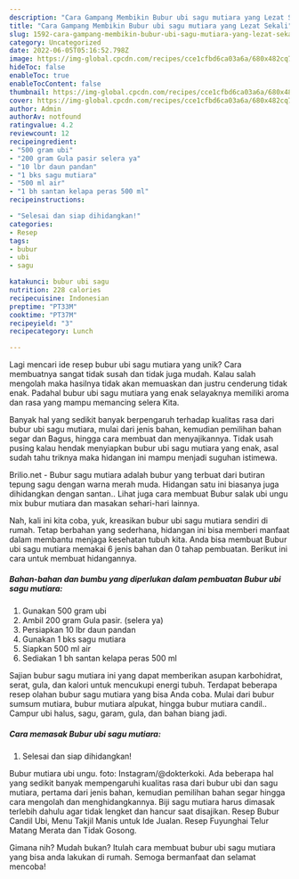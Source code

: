 ```yaml
---
description: "Cara Gampang Membikin Bubur ubi sagu mutiara yang Lezat Sekali"
title: "Cara Gampang Membikin Bubur ubi sagu mutiara yang Lezat Sekali"
slug: 1592-cara-gampang-membikin-bubur-ubi-sagu-mutiara-yang-lezat-sekali
category: Uncategorized
date: 2022-06-05T05:16:52.798Z
image: https://img-global.cpcdn.com/recipes/cce1cfbd6ca03a6a/680x482cq70/bubur-ubi-sagu-mutiara-foto-resep-utama.jpg
hideToc: false
enableToc: true
enableTocContent: false
thumbnail: https://img-global.cpcdn.com/recipes/cce1cfbd6ca03a6a/680x482cq70/bubur-ubi-sagu-mutiara-foto-resep-utama.jpg
cover: https://img-global.cpcdn.com/recipes/cce1cfbd6ca03a6a/680x482cq70/bubur-ubi-sagu-mutiara-foto-resep-utama.jpg
author: Admin
authorAv: notfound
ratingvalue: 4.2
reviewcount: 12
recipeingredient:
- "500 gram ubi"
- "200 gram Gula pasir selera ya"
- "10 lbr daun pandan"
- "1 bks sagu mutiara"
- "500 ml air"
- "1 bh santan kelapa peras 500 ml"
recipeinstructions:

- "Selesai dan siap dihidangkan!"
categories:
- Resep
tags:
- bubur
- ubi
- sagu

katakunci: bubur ubi sagu 
nutrition: 228 calories
recipecuisine: Indonesian
preptime: "PT33M"
cooktime: "PT37M"
recipeyield: "3"
recipecategory: Lunch

---
```





Lagi mencari ide resep bubur ubi sagu mutiara yang unik? Cara membuatnya sangat tidak susah dan tidak juga mudah. Kalau salah mengolah maka hasilnya tidak akan memuaskan dan justru cenderung tidak enak. Padahal bubur ubi sagu mutiara yang enak selayaknya memiliki aroma dan rasa yang mampu memancing selera Kita.





Banyak hal yang sedikit banyak berpengaruh terhadap kualitas rasa dari bubur ubi sagu mutiara, mulai dari jenis bahan, kemudian pemilihan bahan segar dan Bagus, hingga cara membuat dan menyajikannya. Tidak usah pusing kalau hendak menyiapkan bubur ubi sagu mutiara yang enak,      asal sudah tahu triknya maka hidangan ini mampu menjadi suguhan istimewa.














Brilio.net - Bubur sagu mutiara adalah bubur yang terbuat dari butiran tepung sagu dengan warna merah muda. Hidangan satu ini biasanya juga dihidangkan dengan santan.. Lihat juga cara membuat Bubur salak ubi ungu mix bubur mutiara dan masakan sehari-hari lainnya.






Nah, kali ini kita coba, yuk, kreasikan bubur ubi sagu mutiara sendiri di rumah. Tetap berbahan yang sederhana, hidangan ini bisa memberi manfaat dalam membantu menjaga kesehatan tubuh kita. Anda bisa membuat Bubur ubi sagu mutiara memakai 6 jenis bahan dan 0 tahap pembuatan. Berikut ini cara untuk membuat hidangannya.

<!--inarticleads1-->

##### Bahan-bahan dan bumbu yang diperlukan dalam pembuatan Bubur ubi sagu mutiara:

1. Gunakan 500 gram ubi
1. Ambil 200 gram Gula pasir. (selera ya)
1. Persiapkan 10 lbr daun pandan
1. Gunakan 1 bks sagu mutiara
1. Siapkan 500 ml air
1. Sediakan 1 bh santan kelapa peras 500 ml


Sajian bubur sagu mutiara ini yang dapat memberikan asupan karbohidrat, serat, gula, dan kalori untuk mencukupi energi tubuh. Terdapat beberapa resep olahan bubur sagu mutiara yang bisa Anda coba. Mulai dari bubur sumsum mutiara, bubur mutiara alpukat, hingga bubur mutiara candil.. Campur ubi halus, sagu, garam, gula, dan bahan biang jadi. 

<!--inarticleads2-->

##### Cara memasak Bubur ubi sagu mutiara:


1. Selesai dan siap dihidangkan!

Bubur mutiara ubi ungu. foto: Instagram/@dokterkoki. Ada beberapa hal yang sedikit banyak mempengaruhi kualitas rasa dari bubur ubi dan sagu mutiara, pertama dari jenis bahan, kemudian pemilihan bahan segar hingga cara mengolah dan menghidangkannya. Biji sagu mutiara harus dimasak terlebih dahulu agar tidak lengket dan hancur saat disajikan. Resep Bubur Candil Ubi, Menu Takjil Manis untuk Ide Jualan. Resep Fuyunghai Telur Matang Merata dan Tidak Gosong. 

Gimana nih? Mudah bukan? Itulah cara membuat bubur ubi sagu mutiara yang bisa anda lakukan di rumah. Semoga bermanfaat dan selamat mencoba!
